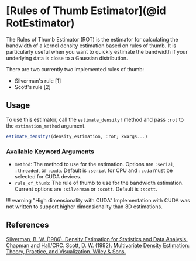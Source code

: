 # [Rules of Thumb Estimator](@id RotEstimator)

The Rules of Thumb Estimator (ROT) is the estimator for calculating the bandwidth of a kernel density estimation based on rules of thumb. It is particularly useful when you want to quickly estimate the bandwidth if your underlying data is close to a Gaussian distribution.

There are two currently two implemented rules of thumb:

- Silverman's rule [1]
- Scott's rule [2]

## Usage

To use this estimator, call the `estimate_density!` method and pass `:rot` to the `estimation_method` argument.

```julia
estimate_density!(density_estimation, :rot; kwargs...)
```

### Available Keyword Arguments

- `method`: The method to use for the estimation. Options are `:serial`, `:threaded`, or `:cuda`. Default is `:serial` for CPU and `:cuda` must be selected for CUDA devices.
- `rule_of_thumb`: The rule of thumb to use for the bandwidth estimation. Current options are `:silverman` or `:scott`. Default is `:scott`.

!!! warning "High dimensionality with CUDA"
    Implementation with CUDA was not written to support higher dimensionality than 3D estimations.

## References

[Silverman, B. W. (1986). Density Estimation for Statistics and Data Analysis. Chapman and Hall/CRC.](https://doi.org/10.1201/9781315140919)
[Scott, D. W. (1992). Multivariate Density Estimation: Theory, Practice, and Visualization. Wiley & Sons.](https://doi.org/10.1002/9780470316849)
